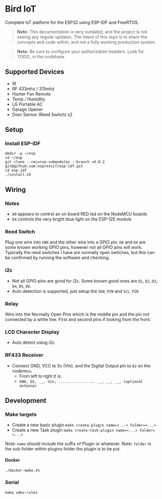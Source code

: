 # Bird IoT

Complete IoT platform for the ESP32 using ESP-IDF and FreeRTOS.

> **Note:** This documentation is very outdated, and the project is not seeing any regular updates.
> The intent of this repo is to share the concepts and code within, and not a fully working production system.

> **Note:** Be sure to configure your authorization headers. Look for _TODO__ in the codebase

## Supported Devices
- IR
- RF 433mhz / 315mhz
- Hunter Fan Remote
- Temp / Humidity
- LG Portable AC
- Garage Opener
- Door Sensor (Reed Switch) x2


## Setup
### Install ESP-IDF
```shell
mkdir -p ~/esp
cd ~/esp
git clone --recurse-submodules --branch v4.0.2 git@github.com:espressif/esp-idf.git
cd esp-idf
./install.sh
```


## Wiring
### Notes
- `D0` appears to control an on board RED led on the NodeMCU boards
- `D4` controls the very bright blue light on the ESP-12E module


### Reed Switch
Plug one wire into `GND` and the other wire into a GPIO pin. `D0` and `D4` are some known working GPIO pins, however not all GPIO pins will work. Typically the reed switches I have are normally open switches, but this can be confirmed by running the software and checking.

### i2c
- Not all GPIO pins are good for i2c. Some known good ones are `D1`, `D2`, `D3`, `D4`, `D5`, `D6`.
- Auto detection is supported, just setup the `SDA_PIN` and `SCL_PIN`

### Relay
Wire into the Normally Open Pins which is the middle pin and the pin not connected by a white line. First and second pins if looking from the front.

### LCD Character Display
- Auto detect using i2c

### RF433 Receiver
- Connect GND, VCC to 5v (Vin), and the Digital Output pin to `D2` on the nodemcu.
  - From left to right it is:
  - `GND, D2, __, Vin, ................. __, __, __, (optional antenna)`

## Development
### Make targets
- Create a new basic plugin
  `make create-plugin name=<...> folder=<...>`
- Create a new Task plugin
  `make create-task-plugin name=<...> folder=<...>`

Note: `name` _should include_ the suffix of Plugin or whatever.
Note: `folder` is the sub-folder within plugins folder the plugin is to be put.

#### Docker
```shell
./docker-make.sh
```

### Serial
```shell
make udev-rules
```
